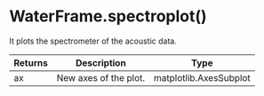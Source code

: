 # WaterFrame.spectroplot()

It plots the spectrometer of the acoustic data.

Returns | Description | Type
--- | --- | ---
ax | New axes of the plot. | matplotlib.AxesSubplot